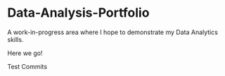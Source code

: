 # Data-Analysis-Portfolio

A work-in-progress area where I hope to demonstrate my Data Analytics skills. 

Here we go!

Test Commits
